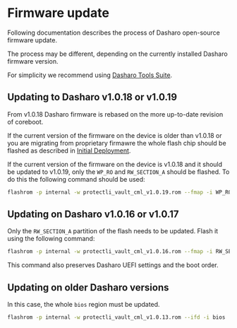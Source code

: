 # Firmware update

Following documentation describes the  process of Dasharo open-source firmware
update.

The process may be different, depending on the currently installed Dasharo
firmware version.

For simplicity we recommend using
[Dasharo Tools Suite](../../../common-coreboot-docs/dasharo_tools_suite).

## Updating to Dasharo v1.0.18 or v1.0.19

From v1.0.18 Dasharo firmware is rebased on the more up-to-date revision of
coreboot.

If the current version of the firmware on the device is older than v1.0.18 or
you are migrating from proprietary firmawre the
whole flash chip should be flashed as described in
[Initial Deployment](initial-deployment.md).

If the current version of the firmware on the device is v1.0.18 and it should
be updated to v1.0.19, only the `WP_RO` and `RW_SECTION_A` should be flashed.
To do this the following command should be used:

```bash
flashrom -p internal -w protectli_vault_cml_v1.0.19.rom --fmap -i WP_RO -i RW_SECTION_A
```

## Updating on Dasharo v1.0.16 or v1.0.17

Only the `RW_SECTION_A` partition of the flash needs to be updated. Flash it
using the following command:

```bash
flashrom -p internal -w protectli_vault_cml_v1.0.16.rom --fmap -i RW_SECTION_A
```

This command also preserves Dasharo UEFI settings and the boot order.

## Updating on older Dasharo versions

In this case, the whole `bios` region must be updated.

```bash
flashrom -p internal -w protectli_vault_cml_v1.0.13.rom --ifd -i bios
```
